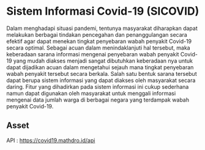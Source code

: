 # Sistem Informasi Covid-19 (SICOVID)

Dalam menghadapi situasi pandemi, tentunya masyarakat diharapkan dapat melakukan berbagai
tindakan pencegahan dan penanggulangan secara efektif agar dapat menekan tingkat penyebaran wabah
penyakit Covid-19 secara optimal. Sebagai acuan dalam menindaklanjuti hal tersebut, maka keberadaan
sarana informasi mengenai penyebaran wabah penyakit Covid-19 yang mudah diakses menjadi sangat
dibutuhkan keberadaan nya untuk dapat dijadikan acuan dalam mengetahui sejauh mana tingkat
penyebaran wabah penyakit tersebut secara berkala. Salah satu bentuk sarana tersebut dapat berupa
sistem informasi yang dapat diakses oleh masyarakat secara daring.
Fitur yang dihadirkan pada sistem informasi ini cukup sederhana namun dapat digunakan oleh
masyarakat untuk menggali informasi mengenai data jumlah warga di berbagai negara yang terdampak
wabah penyakit Covid-19. 

## Asset

API : https://covid19.mathdro.id/api

